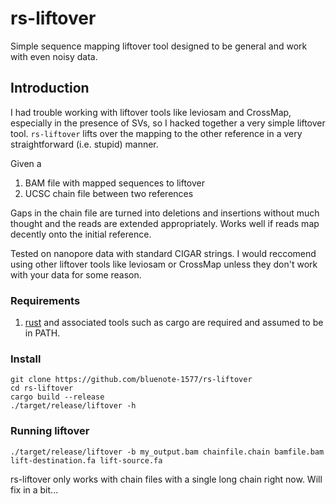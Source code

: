 # rs-liftover
Simple sequence mapping liftover tool designed to be general and work with even noisy data.

## Introduction

I had trouble working with liftover tools like leviosam and CrossMap, especially in the presence of SVs, so I hacked together a very simple liftover tool. `rs-liftover` lifts over the mapping to the other reference in a very straightforward (i.e. stupid) manner.


Given a

1. BAM file with mapped sequences to liftover 
2. UCSC chain file between two references

Gaps in the chain file are turned into deletions and insertions without much thought and the reads are extended appropriately. Works well if reads map decently onto the initial reference.

Tested on nanopore data with standard CIGAR strings. 
I would reccomend using other liftover tools like leviosam or CrossMap unless they don't work with your data for some reason.

### Requirements 

1. [rust](https://www.rust-lang.org/tools/install) and associated tools such as cargo are required and assumed to be in PATH.
### Install

```
git clone https://github.com/bluenote-1577/rs-liftover
cd rs-liftover
cargo build --release
./target/release/liftover -h
```

### Running liftover

`./target/release/liftover -b my_output.bam chainfile.chain bamfile.bam lift-destination.fa lift-source.fa`

rs-liftover only works with chain files with a single long chain right now. Will fix in a bit...
